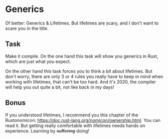 # Generics

Of better: Generics & Lifetimes. But lifetimes are scary, and I don't want to
scare you in the title.

## Task

Make it compile. On the one hand this task will show you generics in Rust, which
are just what you expect.

On the other hand this task forces you to think a bit about lifetimes. But don't
worry, there are only 3 or 4 rules you really have to keep in mind when working
with lifetimes, that can't be too hard. And it's 2020, the compiler will help
you out quite a bit, not like back in my days!

## Bonus

If you understood lifetimes, I recommend you this chapter of the Rustonomicon:
https://doc.rust-lang.org/nomicon/ownership.html. You can read it. But getting
really comfortable with lifetimes needs hands on experience. Learning by
~~suffering~~ doing!
